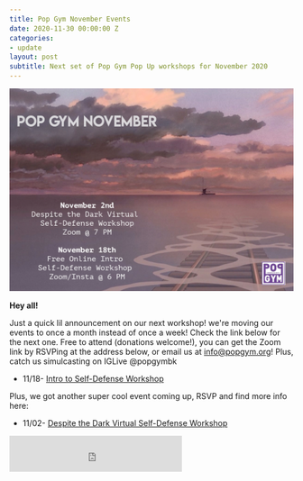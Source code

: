 ```yaml
---
title: Pop Gym November Events
date: 2020-11-30 00:00:00 Z
categories:
- update
layout: post
subtitle: Next set of Pop Gym Pop Up workshops for November 2020
---
```


![Pop Gym Online](/assets/Popnovember.jpg)


**Hey all!**

Just a quick lil announcement on our next workshop! we're moving our events to once a month instead of once a week! Check the link below for the next one.
Free to attend (donations welcome!), you can get the Zoom link by RSVPing at the address below, or email us at info@popgym.org! Plus, catch us simulcasting on IGLive @popgymbk

* 11/18- [Intro to Self-Defense Workshop](https://withfriends.co/event/5445387/pop_gym_monthly_self_defense_workshop_intro_to_self_defense)

 Plus, we got another super cool event coming up, RSVP and find more info here:
 
 * 11/02- [Despite the Dark Virtual Self-Defense Workshop](https://www.eventbrite.com/e/dtd-self-defense-a-virtual-workshop-with-pop-gym-tickets-126319257299)
 

       
<iframe src="https://withfriends.co/pop_gym/embed/raw:kind=Join" width="306" height="64" frameborder="0"></iframe>
